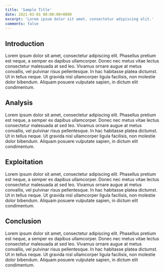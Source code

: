```yaml
---
title: 'Sample Title'
date: 2021-03-01 00:00:00+0800
excerpt: 'Lorem ipsum dolor sit amet, consectetur adipiscing elit.'
comments: false
---
```

## Introduction
Lorem ipsum dolor sit amet, consectetur adipiscing elit. Phasellus pretium est neque, a semper ex dapibus ullamcorper. Donec nec metus vitae lectus consectetur malesuada at sed leo. Vivamus ornare augue at metus convallis, vel pulvinar risus pellentesque. In hac habitasse platea dictumst. Ut in tellus neque. Ut gravida nisl ullamcorper ligula facilisis, non molestie dolor bibendum. Aliquam posuere vulputate sapien, in dictum elit condimentum.

## Analysis
Lorem ipsum dolor sit amet, consectetur adipiscing elit. Phasellus pretium est neque, a semper ex dapibus ullamcorper. Donec nec metus vitae lectus consectetur malesuada at sed leo. Vivamus ornare augue at metus convallis, vel pulvinar risus pellentesque. In hac habitasse platea dictumst. Ut in tellus neque. Ut gravida nisl ullamcorper ligula facilisis, non molestie dolor bibendum. Aliquam posuere vulputate sapien, in dictum elit condimentum.

## Exploitation
Lorem ipsum dolor sit amet, consectetur adipiscing elit. Phasellus pretium est neque, a semper ex dapibus ullamcorper. Donec nec metus vitae lectus consectetur malesuada at sed leo. Vivamus ornare augue at metus convallis, vel pulvinar risus pellentesque. In hac habitasse platea dictumst. Ut in tellus neque. Ut gravida nisl ullamcorper ligula facilisis, non molestie dolor bibendum. Aliquam posuere vulputate sapien, in dictum elit condimentum.

## Conclusion
Lorem ipsum dolor sit amet, consectetur adipiscing elit. Phasellus pretium est neque, a semper ex dapibus ullamcorper. Donec nec metus vitae lectus consectetur malesuada at sed leo. Vivamus ornare augue at metus convallis, vel pulvinar risus pellentesque. In hac habitasse platea dictumst. Ut in tellus neque. Ut gravida nisl ullamcorper ligula facilisis, non molestie dolor bibendum. Aliquam posuere vulputate sapien, in dictum elit condimentum.